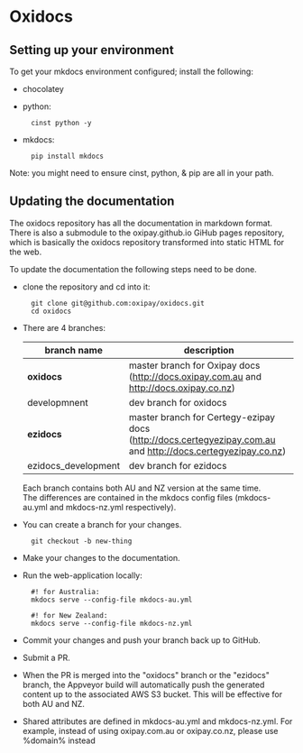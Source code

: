 # Oxidocs

## Setting up your environment

To get your mkdocs environment configured; install the following:
* chocolatey
* python: 

        cinst python -y
* mkdocs:

        pip install mkdocs

Note: you might need to ensure cinst, python, & pip are all in your path.

## Updating the documentation

The oxidocs repository has all the documentation in markdown format. There is also a submodule to the oxipay.github.io GiHub pages repository, which is basically the oxidocs repository transformed into static HTML for the web.

To update the documentation the following steps need to be done.

* clone the repository and cd into it:

        git clone git@github.com:oxipay/oxidocs.git
        cd oxidocs

* There are 4 branches:

  | branch name       |    description     |
  |-------------------|--------------------|
  | **oxidocs**          |    master branch for Oxipay docs (http://docs.oxipay.com.au and http://docs.oxipay.co.nz) |
  | developmnent    |    dev branch for oxidocs |
  | **ezidocs**       |    master branch for Certegy-ezipay docs (http://docs.certegyezipay.com.au and http://docs.certegyezipay.co.nz) |
  | ezidocs_development |  dev branch for ezidocs |

  Each branch contains both AU and NZ version at the same time.  
The differences are contained in the mkdocs config files (mkdocs-au.yml and mkdocs-nz.yml respectively).

* You can create a branch for your changes.

        git checkout -b new-thing

* Make your changes to the documentation.
* Run the web-application locally:  

        #! for Australia:
        mkdocs serve --config-file mkdocs-au.yml

        #! for New Zealand:
        mkdocs serve --config-file mkdocs-nz.yml

* Commit your changes and push your branch back up to GitHub.
* Submit a PR.
* When the PR is merged into the "oxidocs" branch or the "ezidocs" branch, the Appveyor build will automatically push the generated content up to the associated AWS S3 bucket. This will be effective for both AU and NZ.

* Shared attributes are defined in mkdocs-au.yml and mkdocs-nz.yml. For example, instead of using oxipay.com.au or oxipay.co.nz, please use %domain% instead